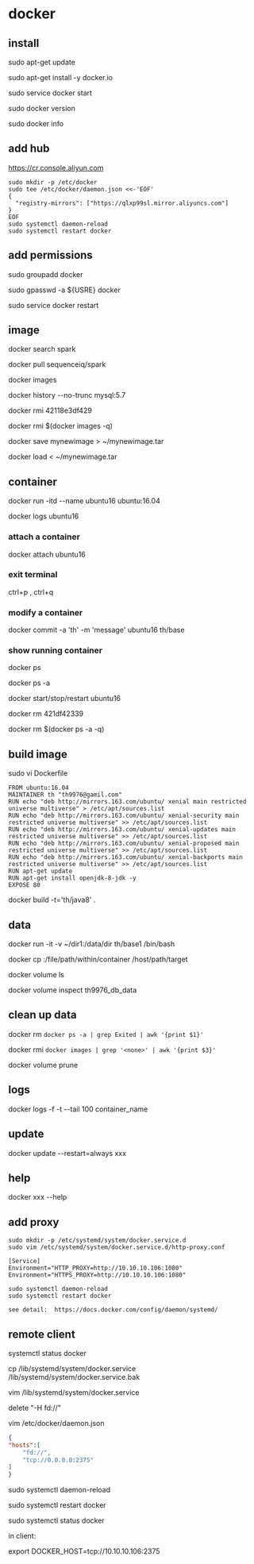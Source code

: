 # docker

## install
sudo apt-get update

sudo apt-get install -y docker.io

sudo service docker start

sudo docker version

sudo docker info

## add hub
https://cr.console.aliyun.com

```
sudo mkdir -p /etc/docker
sudo tee /etc/docker/daemon.json <<-'EOF'
{
  "registry-mirrors": ["https://qlxp99sl.mirror.aliyuncs.com"]
}
EOF
sudo systemctl daemon-reload
sudo systemctl restart docker
```

## add permissions
sudo groupadd docker

sudo gpasswd -a ${USRE} docker

sudo service docker restart

## image
docker search spark

docker pull sequenceiq/spark

docker images

docker history --no-trunc  mysql:5.7

docker rmi 42118e3df429

docker rmi $(docker images -q)

docker save mynewimage > ~/mynewimage.tar

docker load < ~/mynewimage.tar


## container
docker run -itd --name ubuntu16 ubuntu:16.04

docker logs ubuntu16

### attach a container
docker attach ubuntu16

### exit terminal
ctrl+p , ctrl+q

### modify a container
docker commit -a 'th' -m 'message' ubuntu16 th/base

### show running container
docker ps

docker ps -a

docker start/stop/restart ubuntu16

docker rm 421df42339

docker rm $(docker ps -a -q)

## build image
sudo vi Dockerfile
```
FROM ubuntu:16.04
MAINTAINER th "th9976@gamil.com"
RUN echo "deb http://mirrors.163.com/ubuntu/ xenial main restricted universe multiverse" > /etc/apt/sources.list
RUN echo "deb http://mirrors.163.com/ubuntu/ xenial-security main restricted universe multiverse" >> /etc/apt/sources.list
RUN echo "deb http://mirrors.163.com/ubuntu/ xenial-updates main restricted universe multiverse" >> /etc/apt/sources.list
RUN echo "deb http://mirrors.163.com/ubuntu/ xenial-proposed main restricted universe multiverse" >> /etc/apt/sources.list
RUN echo "deb http://mirrors.163.com/ubuntu/ xenial-backports main restricted universe multiverse" >> /etc/apt/sources.list
RUN apt-get update
RUN apt-get install openjdk-8-jdk -y
EXPOSE 80
```
docker build -t='th/java8' .

## data
docker run -it -v ~/dir1:/data/dir th/base1 /bin/bash

docker cp <containerId>:/file/path/within/container /host/path/target

docker volume ls

docker volume inspect th9976_db_data


## clean up data
docker rm `docker ps -a | grep Exited | awk '{print $1}'`  

docker rmi  `docker images | grep '<none>' | awk '{print $3}'` 

docker volume prune

## logs
docker logs -f -t --tail 100 container_name

## update 
docker update --restart=always xxx

## help
docker xxx --help

## add proxy
```
sudo mkdir -p /etc/systemd/system/docker.service.d
sudo vim /etc/systemd/system/docker.service.d/http-proxy.conf

[Service]
Environment="HTTP_PROXY=http://10.10.10.106:1080"
Environment="HTTPS_PROXY=http://10.10.10.106:1080"

sudo systemctl daemon-reload
sudo systemctl restart docker

see detail:  https://docs.docker.com/config/daemon/systemd/

```

## remote client
systemctl status docker

cp /lib/systemd/system/docker.service /lib/systemd/system/docker.service.bak

vim /lib/systemd/system/docker.service

delete "-H fd://"

vim /etc/docker/daemon.json 
```json
{
"hosts":[
    "fd://",
    "tcp://0.0.0.0:2375"
]
}
```
sudo systemctl daemon-reload

sudo systemctl restart docker

sudo systemctl status docker

in client:

export DOCKER_HOST=tcp://10.10.10.106:2375

